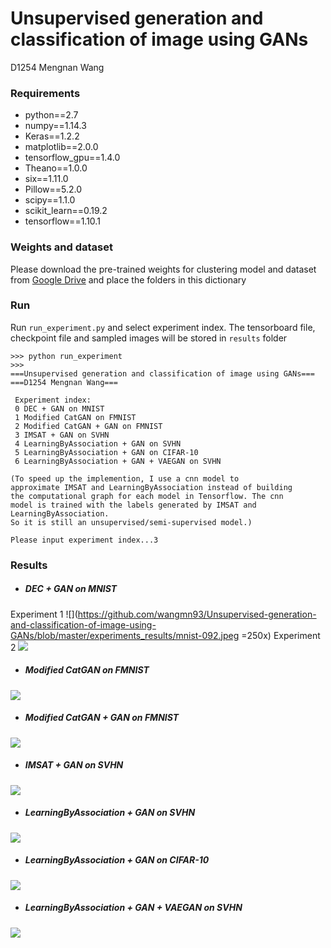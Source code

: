 # Unsupervised generation and classification of image using GANs
D1254 Mengnan Wang
### Requirements
- python==2.7
- numpy==1.14.3
- Keras==1.2.2
- matplotlib==2.0.0
- tensorflow_gpu==1.4.0
- Theano==1.0.0
- six==1.11.0
- Pillow==5.2.0
- scipy==1.1.0
- scikit_learn==0.19.2
- tensorflow==1.10.1
### Weights and dataset
Please download the pre-trained weights for clustering model and dataset from
[Google Drive](https://drive.google.com/drive/folders/18YN_xTWmGUOT0XZDltu6mjVz66Xt_GFw?usp=sharing) and place the folders in this dictionary

### Run
Run `run_experiment.py` and select experiment index. The tensorboard file, checkpoint file and sampled images will be stored in `results` folder
```
>>> python run_experiment
>>>
===Unsupervised generation and classification of image using GANs===
===D1254 Mengnan Wang===

 Experiment index:
 0 DEC + GAN on MNIST
 1 Modified CatGAN on FMNIST
 2 Modified CatGAN + GAN on FMNIST
 3 IMSAT + GAN on SVHN
 4 LearningByAssociation + GAN on SVHN
 5 LearningByAssociation + GAN on CIFAR-10
 6 LearningByAssociation + GAN + VAEGAN on SVHN

(To speed up the implemention, I use a cnn model to
approximate IMSAT and LearningByAssociation instead of building
the computational graph for each model in Tensorflow. The cnn
model is trained with the labels generated by IMSAT and LearningByAssociation.
So it is still an unsupervised/semi-supervised model.)

Please input experiment index...3

```
### Results
- ##### DEC + GAN on MNIST
Experiment 1
![](https://github.com/wangmn93/Unsupervised-generation-and-classification-of-image-using-GANs/blob/master/experiments_results/mnist-092.jpeg =250x)
Experiment 2
![](https://github.com/wangmn93/Unsupervised-generation-and-classification-of-image-using-GANs/blob/master/experiments_results/mnist-069.jpeg)
 - ##### Modified CatGAN on FMNIST
 ![](https://github.com/wangmn93/Unsupervised-generation-and-classification-of-image-using-GANs/blob/master/experiments_results/acc_boost.png)
- ##### Modified CatGAN + GAN on FMNIST
 ![](https://github.com/wangmn93/Unsupervised-generation-and-classification-of-image-using-GANs/blob/master/experiments_results/fmnist-073.jpg)
- ##### IMSAT + GAN on SVHN
 ![](https://github.com/wangmn93/Unsupervised-generation-and-classification-of-image-using-GANs/blob/master/experiments_results/svhn-050.jpg)
 - ##### LearningByAssociation + GAN on SVHN
  ![](https://github.com/wangmn93/Unsupervised-generation-and-classification-of-image-using-GANs/blob/master/experiments_results/svhn-090.jpg)
 - ##### LearningByAssociation + GAN on CIFAR-10
  ![](https://github.com/wangmn93/Unsupervised-generation-and-classification-of-image-using-GANs/blob/master/experiments_results/cifar-gen.jpg)
- ##### LearningByAssociation + GAN + VAEGAN on SVHN
 ![](https://github.com/wangmn93/Unsupervised-generation-and-classification-of-image-using-GANs/blob/master/experiments_results/vaegan-gen-3.jpg)
